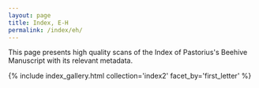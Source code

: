 ```yaml
---
layout: page
title: Index, E-H
permalink: /index/eh/
---
```


This page presents high quality scans of the Index of Pastorius's Beehive Manuscript with its relevant metadata.

{% include index_gallery.html collection='index2' facet_by='first_letter' %}
